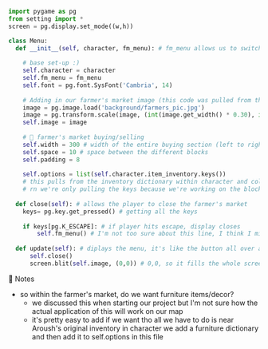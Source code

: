 
```python
import pygame as pg
from setting import *
screen = pg.display.set_mode((w,h))

class Menu:
  def __init__(self, character, fm_menu): # fm_menu allows us to switch on and off the farmer's market
  
    # base set-up :)
    self.character = character
    self.fm_menu = fm_menu
    self.font = pg.font.SysFont('Cambria', 14)
    
    # Adding in our farmer's market image (this code was pulled from the button code!)
    image = pg.image.load('background/farmers_pic.jpg')
    image = pg.transform.scale(image, (int(image.get_width() * 0.30), int(image.get_height()*0.35)))
    self.image = image
    
    # 🎂 farmer's market buying/selling 
    self.width = 300 # width of the entire buying section (left to right)
    self.space = 10 # space between the different blocks
    self.padding = 8
    
    self.options = list(self.character.item_inventory.keys())
    # this pulls from the inventory dictionary within character and collects all our different items into one complete list
    # rn we're only pulling the keys because we're working on the block titles not the actual inventory count
    
  def close(self): # allows the player to close the farmer's market
    keys= pg.key.get_pressed() # getting all the keys
    
    if keys[pg.K_ESCAPE]: # if player hits escape, display closes
        self.fm_menu() # I'm not too sure about this line, I think I might be calling the wrong method, CHECK WHEN DEBUGGING
  
  def update(self): # diplays the menu, it's like the button all over again :(
      self.close()
      screen.blit(self.image, (0,0)) # 0,0, so it fills the whole screen
```

🎂 Notes
- so within the farmer's market, do we want furniture items/decor?
  - we discussed this when starting our project but I'm not sure how the actual application of this will work on our map
  - it's pretty easy to add if we want tho all we have to do is near Aroush's original inventory in character we add a furniture dictionary and then add it to self.options in this file
